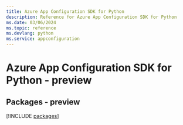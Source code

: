 ```yaml
---
title: Azure App Configuration SDK for Python
description: Reference for Azure App Configuration SDK for Python
ms.date: 03/06/2024
ms.topic: reference
ms.devlang: python
ms.service: appconfiguration
---
```

# Azure App Configuration SDK for Python - preview
## Packages - preview
[!INCLUDE [packages](app-configuration-index.md)]